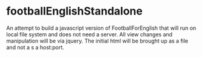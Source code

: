 # footballEnglishStandalone
An attempt to build a javascript version of FootballForEnglish that will run on local file system and does not need a server. All view changes and manipulation will be via jquery. The initial html will be brought up as a file and not a s a host:port.
